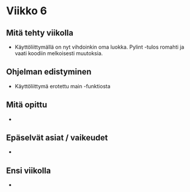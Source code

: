 # Viikko 6

## Mitä tehty viikolla
* Käyttöliittymällä on nyt vihdoinkin oma luokka. Pylint -tulos romahti ja vaati koodiin melkoisesti muutoksia.

## Ohjelman edistyminen
* Käyttöliittymä erotettu main -funktiosta

## Mitä opittu
* 

## Epäselvät asiat / vaikeudet
* 

## Ensi viikolla
* 

